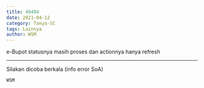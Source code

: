 ```yaml
---
title: 49494
date: 2021-04-12
category: Tanya-SC
tags: Lainnya
author: WSM
---
```


e-Bupot statusnya masih proses dan actionnya hanya refresh

---

Silakan dicoba berkala (info error SoA)

`WSM`
